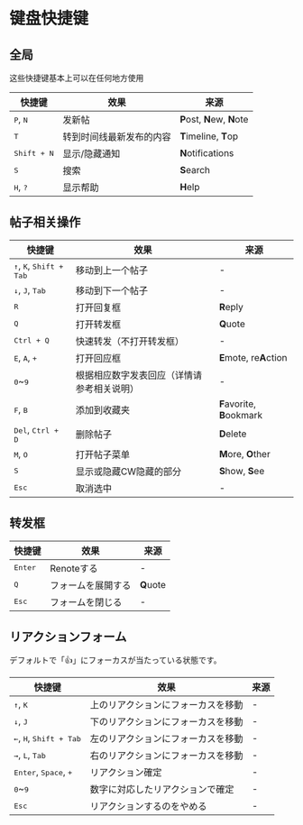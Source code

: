 # 键盘快捷键

## 全局
这些快捷键基本上可以在任何地方使用
<table>
    <thead>
        <tr><th>快捷键</th><th>效果</th><th>来源</th></tr>
    </thead>
    <tbody>
        <tr><td><kbd class="key">P</kbd>, <kbd class="key">N</kbd></td><td>发新帖</td><td><b>P</b>ost, <b>N</b>ew, <b>N</b>ote</td></tr>
        <tr><td><kbd class="key">T</kbd></td><td>转到时间线最新发布的内容</td><td><b>T</b>imeline, <b>T</b>op</td></tr>
        <tr><td><kbd class="group"><kbd class="key">Shift</kbd> + <kbd class="key">N</kbd></kbd></td><td>显示/隐藏通知</td><td><b>N</b>otifications</td></tr>
        <tr><td><kbd class="key">S</kbd></td><td>搜索</td><td><b>S</b>earch</td></tr>
        <tr><td><kbd class="key">H</kbd>, <kbd class="key">?</kbd></td><td>显示帮助</td><td><b>H</b>elp</td></tr>
    </tbody>
</table>

## 帖子相关操作

<table>
    <thead>
        <tr><th>快捷键</th><th>效果</th><th>来源</th></tr>
    </thead>
    <tbody>
        <tr><td><kbd class="key">↑</kbd>, <kbd class="key">K</kbd>, <kbd class="group"><kbd class="key">Shift</kbd> + <kbd class="key">Tab</kbd></kbd></td><td>移动到上一个帖子</td><td>-</td></tr>
        <tr><td><kbd class="key">↓</kbd>, <kbd class="key">J</kbd>, <kbd class="key">Tab</kbd></td><td>移动到下一个帖子</td><td>-</td></tr>
        <tr><td><kbd class="key">R</kbd></td><td>打开回复框</td><td><b>R</b>eply</td></tr>
        <tr><td><kbd class="key">Q</kbd></td><td>打开转发框</td><td><b>Q</b>uote</td></tr>
        <tr><td><kbd class="group"><kbd class="key">Ctrl</kbd> + <kbd class="key">Q</kbd></kbd></td><td>快速转发（不打开转发框）</td><td>-</td></tr>
        <tr><td><kbd class="key">E</kbd>, <kbd class="key">A</kbd>, <kbd class="key">+</kbd></td><td>打开回应框</td><td><b>E</b>mote, re<b>A</b>ction</td></tr>
        <tr><td><kbd class="key">0</kbd>~<kbd class="key">9</kbd></td><td>根据相应数字发表回应（详情请参考相关说明）</td><td>-</td></tr>
        <tr><td><kbd class="key">F</kbd>, <kbd class="key">B</kbd></td><td>添加到收藏夹</td><td><b>F</b>avorite, <b>B</b>ookmark</td></tr>
        <tr><td><kbd class="key">Del</kbd>, <kbd class="group"><kbd class="key">Ctrl</kbd> + <kbd class="key">D</kbd></kbd></td><td>删除帖子</td><td><b>D</b>elete</tr>
        <tr><td><kbd class="key">M</kbd>, <kbd class="key">O</kbd></td><td>打开帖子菜单</td><td><b>M</b>ore, <b>O</b>ther</td></tr>
        <tr><td><kbd class="key">S</kbd></td><td>显示或隐藏CW隐藏的部分</td><td><b>S</b>how, <b>S</b>ee</td></tr>
        <tr><td><kbd class="key">Esc</kbd></td><td>取消选中</td><td>-</td></tr>
    </tbody>
</table>

## 转发框

<table>
    <thead>
        <tr><th>快捷键</th><th>效果</th><th>来源</th></tr>
    </thead>
    <tbody>
        <tr><td><kbd class="key">Enter</kbd></td><td>Renoteする</td><td>-</td></tr>
        <tr><td><kbd class="key">Q</kbd></td><td>フォームを展開する</td><td><b>Q</b>uote</td></tr>
        <tr><td><kbd class="key">Esc</kbd></td><td>フォームを閉じる</td><td>-</td></tr>
    </tbody>
</table>

## リアクションフォーム
デフォルトで「👍」にフォーカスが当たっている状態です。
<table>
    <thead>
        <tr><th>快捷键</th><th>效果</th><th>来源</th></tr>
    </thead>
    <tbody>
        <tr><td><kbd class="key">↑</kbd>, <kbd class="key">K</kbd></td><td>上のリアクションにフォーカスを移動</td><td>-</td></tr>
        <tr><td><kbd class="key">↓</kbd>, <kbd class="key">J</kbd></td><td>下のリアクションにフォーカスを移動</td><td>-</td></tr>
        <tr><td><kbd class="key">←</kbd>, <kbd class="key">H</kbd>, <kbd class="group"><kbd class="key">Shift</kbd> + <kbd class="key">Tab</kbd></kbd></td><td>左のリアクションにフォーカスを移動</td><td>-</td></tr>
        <tr><td><kbd class="key">→</kbd>, <kbd class="key">L</kbd>, <kbd class="key">Tab</kbd></td><td>右のリアクションにフォーカスを移動</td><td>-</td></tr>
        <tr><td><kbd class="key">Enter</kbd>, <kbd class="key">Space</kbd>, <kbd class="key">+</kbd></td><td>リアクション確定</td><td>-</td></tr>
        <tr><td><kbd class="key">0</kbd>~<kbd class="key">9</kbd></td><td>数字に対応したリアクションで確定</td><td>-</td></tr>
        <tr><td><kbd class="key">Esc</kbd></td><td>リアクションするのをやめる</td><td>-</td></tr>
    </tbody>
</table>
